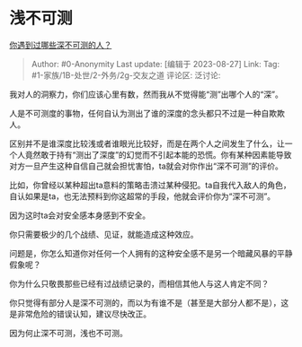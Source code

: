 # 浅不可测
[你遇到过哪些深不可测的人？](https://www.zhihu.com/question/27583188/answer/3182956145)

> Author: #0-Anonymity
> Last update: [编辑于 2023-08-27]
> Link:
> Tag: #1-家族/1B-处世/2-外务/2g-交友之道 
> 评论区:
> 泛讨论:

我对人的洞察力，你们应该心里有数，然而我从不觉得能“测”出哪个人的“深”。

人是不可测度的事物，任何自认为测出了谁的深度的念头都只不过是一种自欺欺人。

区别并不是谁深度比较浅或者谁眼光比较好，而是在两个人之间发生了什么，让一个人竟然敢于持有“测出了深度”的幻觉而不引起本能的恐慌。你有某种因素能导致对方一旦产生这种自信自己就会担忧害怕，ta就会对你作出“深不可测”的评价。

比如，你曾经以某种超出ta意料的策略击溃过某种侵犯。ta自我代入敌人的角色，自认如果是ta，也无法预料到你这超常的手段，他就会评价你为“深不可测”。

因为这时ta会对安全感本身感到不安全。

你只需要极少的几个战绩、见证，就能造成这种效应。

问题是，你怎么知道你对任何一个人拥有的这种安全感不是另一个暗藏风暴的平静假象呢？

你为什么只敬畏那些已经有过战绩记录的，而相信其他人与这人肯定不同？

你只觉得有部分人是深不可测的，而以为有谁不是（甚至是大部分人都不是），这是非常危险的错误认知，建议尽快改正。

因为何止深不可测，浅也不可测。